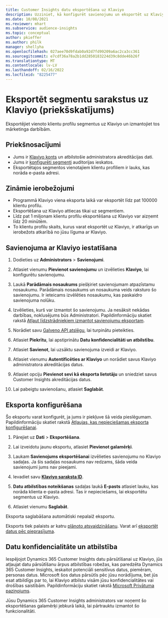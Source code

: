 ```yaml
---
title: Customer Insights datu eksportēšana uz Klaviyo
description: Uzziniet, kā konfigurēt savienojumu un eksportēt uz Klaviyo.
ms.date: 10/08/2021
ms.reviewer: mhart
ms.subservice: audience-insights
ms.topic: conceptual
author: pkieffer
ms.author: philk
manager: shellyha
ms.openlocfilehash: 027aee70d9fdab0a92d7fd99209a6ac2ca3cc361
ms.sourcegitcommit: e7cdf36a78a2b1dd2850183224d39c8dde46b26f
ms.translationtype: MT
ms.contentlocale: lv-LV
ms.lasthandoff: 02/16/2022
ms.locfileid: "8225477"
---
```

# <a name="export-segment-lists-to-klaviyo-preview"></a>Eksportēt segmentu sarakstus uz Klaviyo (priekšskatījums)

Eksportējiet vienoto klientu profilu segmentus uz Klaviyo un izmantojiet tos mārketinga darbībām.

## <a name="prerequisites"></a>Priekšnosacījumi

-   Jums ir [Klaviyo konts](https://www.klaviyo.com/) un atbilstošie administratora akreditācijas dati.
-   Jums ir [konfigurēti segmenti](segments.md) auditorijas ieskatos.
-   Eksportētajos segmentos vienotajiem klientu profiliem ir lauks, kas norāda e-pasta adresi.

## <a name="known-limitations"></a>Zināmie ierobežojumi

- Programmā Klaviyo viena eksporta laikā var eksportēt līdz pat 100000 klientu profilu.
- Eksportēšana uz Klaviyo attiecas tikai uz segmentiem.
- Līdz pat 1 miljonam klientu profilu eksportēšana uz Klaviyo var aizņemt līdz 20 minūtēm. 
- To klientu profilu skaits, kurus varat eksportēt uz Klaviyo, ir atkarīgs un ierobežots atkarībā no jūsu līguma ar Klaviyo.

## <a name="set-up-connection-to-klaviyo"></a>Savienojuma ar Klaviyo iestatīšana

1. Dodieties uz **Administrators** > **Savienojumi**.

1. Atlasiet vienumu **Pievienot savienojumu** un izvēlieties **Klaviyo**, lai konfigurētu savienojumu.

1. Laukā **Parādāmais nosaukums** piešķiriet savienojumam atpazīstamu nosaukumu. Parādāmais nosaukums un nosaukuma veids raksturo šo savienojumu. Ir ieteicams izvēlēties nosaukumu, kas paskaidro savienojuma nolūku.

1. Izvēlieties, kurš var izmantot šo savienojumu. Ja nesāksit nekādas darbības, noklusējums būs Administratori. Papildinformāciju skatiet rakstā [Atļaut līdzstrādniekiem izmantot savienojumu eksportam](connections.md#allow-contributors-to-use-a-connection-for-exports).

1. Norādiet savu [Galveno API atslēgu](https://help.klaviyo.com/hc/articles/115005062267-How-to-Manage-Your-Account-s-API-Keys), lai turpinātu pieteikties. 

1. Atlasiet **Piekrītu**, lai apstiprinātu **Datu konfidencialitāti un atbilstību**.

1. Atlasiet **Savienot**, lai uzsāktu savienojuma izveidi ar Klaviyo.

1. Atlasiet vienumu **Autentificēties ar Klaviyo** un norādiet savus Klaviyo administratora akreditācijas datus.

1. Atlasiet opciju **Pievienot sevi kā eksporta lietotāju** un sniedziet savus Customer Insights akreditācijas datus.

1. Lai pabeigtu savienošanu, atlasiet **Saglabāt**.

## <a name="configure-an-export"></a>Eksporta konfigurēšana

Šo eksportu varat konfigurēt, ja jums ir piekļuve šā veida pieslēgumam. Papildinformāciju skatiet rakstā [Atļaujas, kas nepieciešamas eksporta konfigurēšanai](export-destinations.md#set-up-a-new-export).

1. Pārejiet uz **Dati** > **Eksportēšana**.

1. Lai izveidotu jaunu eksportu, atlasiet **Pievienot galamērķi**.

1. Laukam **Savienojums eksportēšanai** izvēlieties savienojumu no Klaviyo sadaļas. Ja šis sadaļas nosaukums nav redzams, šāda veida savienojumi jums nav pieejami.

1. Ievadiet savu [**Klaviyo saraksta ID**](https://help.klaviyo.com/hc/articles/115005078647-How-to-Find-a-List-ID).     

3. **Datu atbilstības noteikšanas** sadaļas laukā **E-pasts** atlasiet lauku, kas norāda klienta e-pasta adresi. Tas ir nepieciešams, lai eksportētu segmentus uz Klaviyo.

1. Atlasiet vienumu **Saglabāt**.

Eksporta saglabāšana automātiski nepalaiž eksportu.

Eksports tiek palaists ar katru [plānoto atsvaidzināšanu](system.md#schedule-tab). Varat arī [eksportēt datus pēc pieprasījuma](export-destinations.md#run-exports-on-demand). 


## <a name="data-privacy-and-compliance"></a>Datu konfidencialitāte un atbilstība

Iespējojot Dynamics 365 Customer Insights datu pārsūtīšanai uz Klaviyo, jūs atļaujat datu pārsūtīšanu ārpus atbilstības robežas, kas paredzēta Dynamics 365 Customer Insights, ieskaitot potenciāli sensitīvus datus, piemēram, personas datus. Microsoft šos datus pārsūtīs pēc jūsu norādījuma, bet jūs esat atbildīgs par to, lai Klaviyo atbilstu visām jūsu konfidencialitātes vai drošības saistībām. Papildinformāciju skatiet rakstā [Microsoft Privātuma paziņojums](https://go.microsoft.com/fwlink/?linkid=396732).

Jūsu Dynamics 365 Customer Insights administrators var noņemt šo eksportēšanas galamērķi jebkurā laikā, lai pārtrauktu izmantot šo funkcionalitāti.
